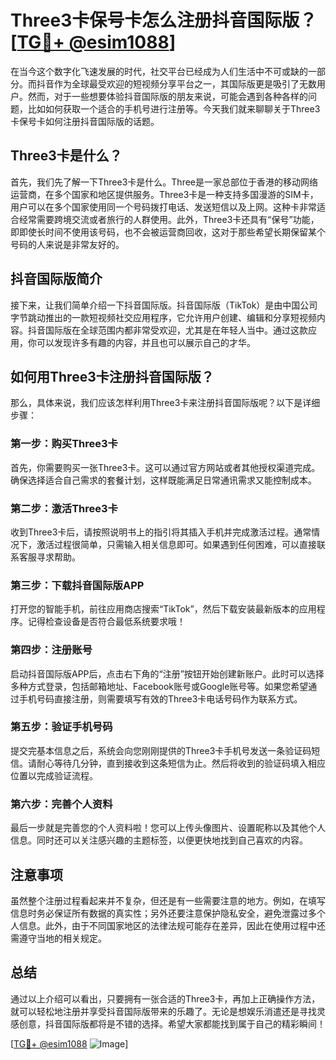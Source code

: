 # Three3卡保号卡怎么注册抖音国际版？[[TG💪+ @esim1088](https://t.me/s/esim1088)]

在当今这个数字化飞速发展的时代，社交平台已经成为人们生活中不可或缺的一部分。而抖音作为全球最受欢迎的短视频分享平台之一，其国际版更是吸引了无数用户。然而，对于一些想要体验抖音国际版的朋友来说，可能会遇到各种各样的问题，比如如何获取一个适合的手机号进行注册等。今天我们就来聊聊关于Three3卡保号卡如何注册抖音国际版的话题。

## Three3卡是什么？

首先，我们先了解一下Three3卡是什么。Three是一家总部位于香港的移动网络运营商，在多个国家和地区提供服务。Three3卡是一种支持多国漫游的SIM卡，用户可以在多个国家使用同一个号码拨打电话、发送短信以及上网。这种卡非常适合经常需要跨境交流或者旅行的人群使用。此外，Three3卡还具有“保号”功能，即即使长时间不使用该号码，也不会被运营商回收，这对于那些希望长期保留某个号码的人来说是非常友好的。

## 抖音国际版简介

接下来，让我们简单介绍一下抖音国际版。抖音国际版（TikTok）是由中国公司字节跳动推出的一款短视频社交应用程序，它允许用户创建、编辑和分享短视频内容。抖音国际版在全球范围内都非常受欢迎，尤其是在年轻人当中。通过这款应用，你可以发现许多有趣的内容，并且也可以展示自己的才华。

## 如何用Three3卡注册抖音国际版？

那么，具体来说，我们应该怎样利用Three3卡来注册抖音国际版呢？以下是详细步骤：

### 第一步：购买Three3卡

首先，你需要购买一张Three3卡。这可以通过官方网站或者其他授权渠道完成。确保选择适合自己需求的套餐计划，这样既能满足日常通讯需求又能控制成本。

### 第二步：激活Three3卡

收到Three3卡后，请按照说明书上的指引将其插入手机并完成激活过程。通常情况下，激活过程很简单，只需输入相关信息即可。如果遇到任何困难，可以直接联系客服寻求帮助。

### 第三步：下载抖音国际版APP

打开您的智能手机，前往应用商店搜索“TikTok”，然后下载安装最新版本的应用程序。记得检查设备是否符合最低系统要求哦！

### 第四步：注册账号

启动抖音国际版APP后，点击右下角的“注册”按钮开始创建新账户。此时可以选择多种方式登录，包括邮箱地址、Facebook账号或Google账号等。如果您希望通过手机号码直接注册，则需要填写有效的Three3卡电话号码作为联系方式。

### 第五步：验证手机号码

提交完基本信息之后，系统会向您刚刚提供的Three3卡手机号发送一条验证码短信。请耐心等待几分钟，直到接收到这条短信为止。然后将收到的验证码填入相应位置以完成验证流程。

### 第六步：完善个人资料

最后一步就是完善您的个人资料啦！您可以上传头像图片、设置昵称以及其他个人信息。同时还可以关注感兴趣的主题标签，以便更快地找到自己喜欢的内容。

## 注意事项

虽然整个注册过程看起来并不复杂，但还是有一些需要注意的地方。例如，在填写信息时务必保证所有数据的真实性；另外还要注意保护隐私安全，避免泄露过多个人信息。此外，由于不同国家地区的法律法规可能存在差异，因此在使用过程中还需遵守当地的相关规定。

## 总结

通过以上介绍可以看出，只要拥有一张合适的Three3卡，再加上正确操作方法，就可以轻松地注册并享受抖音国际版带来的乐趣了。无论是想娱乐消遣还是寻找灵感创意，抖音国际版都将是不错的选择。希望大家都能找到属于自己的精彩瞬间！

[[TG💪+ @esim1088](https://t.me/s/esim1088) ![Image](https://i.postimg.cc/4NQfJmqS/Snipaste-2025-05-13-00-14-12.png)]